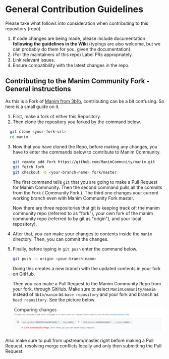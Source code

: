 # General Contribution Guidelines

Please take what follows into consideration when contributing to this repository (repo).

1. If code changes are being made, please include documentation **following the guidelines in the Wiki** (typings are also welcome, but we can probably do them for you, given the documentation).
2. (For the maintainers of this repo) Label PRs appropriately.
3. Link relevant issues.
4. Ensure compatibility with the latest changes in the repo.

## Contributing to the Manim Community Fork - General instructions

As this is a Fork of [Manim from 3b1b](https://github.com/3b1b/manim), contributing can be a bit confusing. So here is a small guide on it. 

1. First, make a fork of either this Repository.
2. Then clone the repository you forked by the command below.

 ```sh
   git clone <your-fork-url>
   cd manim
 ```

3. Now that you have cloned the Repo, before making any changes, you have to enter the commands below to contribute to Manim Community.

   ```sh
   git remote add fork https://github.com/ManimCommunity/manim.git
   git fetch fork
   git checkout -b <your-branch-name> fork/master
   ```

   The first command tells `git` that you are going to make a Pull Request for Manim Community. 
   Then the second command pulls all the commits from the Fork ( Community Fork ).
   The third one changes your current working branch even with Manim Community Fork master.

   Now there are three repositories that git is keeping track of: the manim community repo (referred to as "fork"), your own fork of the manim  community repo (referred to by git as "origin"), and your local  repository).

4. After that, you can make your changes to contents inside the `manim` directory. Then, you can commit the changes.

5. Finally, before typing in `git push` enter the command below.

   ```sh
   git push -u origin <your-branch-name>
   ```

   Doing this creates a new branch with the updated contents in your fork on GitHub.

   Then you can make a Pull Request to the Manim Community Repo from your fork, through GitHub. Make sure to select `ManimCommunity/manim` instead of `3b1b/manim` as `base repository` and your fork and branch as `head repository`. See the picture below.

   ![pull-requests-example-manim-community](./readme-assets/pull-requests.PNG)

Also make sure to pull from upstream/master right before making a Pull Request, resolving merge conflicts locally and only then submitting the Pull Request.
